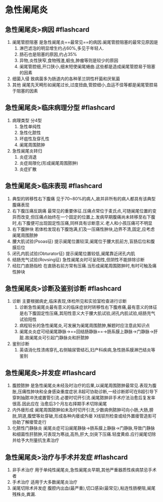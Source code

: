 # 急性阑尾炎

## 急性阑尾炎>病因 #flashcard 
1. 阑尾管腔阻塞 是急性阑尾炎==最常见==的病因.阑尾管腔阻塞的最常见原因是
	1. 淋巴滤泡的明显增生约占60%,多见于年轻人.
	2. 肠石也是阻塞的原因,约占35%
	3. 异物,炎性狭窄,食物残渣,蛔虫,肿瘤等则是较少的原因
	4. 阑尾管腔细,开口狭小,细末短使阑尾蜷曲.这些都是造成阑尾管腔易于阻塞的因素
2. 细菌入侵 致病菌多为肠道内的各种革兰阴性杆菌和厌氧菌
3. 其他 阑尾先天畸形如阑尾过长,过度扭曲,管腔细小,血运不佳等都是阑尾管腔易于阻塞的因素
<!--ID: 1637558436503-->



## 急性阑尾炎>临床病理分型 #flashcard 
1. 病理类型 分4型
	1. 急性单纯性
	2. 急性化脓性
	3. 坏疽性及穿孔性
	4. 阑尾周围脓肿
2. 急性阑尾炎转归
	1. 炎症消退
	2. 炎症局限化(形成阑尾周围脓肿)
	3. 炎症扩散
<!--ID: 1637558436510-->



## 急性阑尾炎>临床表现 #flashcard 
1. 典型的转移性右下腹痛 见于70~80%的病人,故并非所有的病人都具有该典型腹痛表现
2. 右下腹压痛反跳痛 最常见的重要体征.压痛点常位于麦氏点,可随阑尾位置的变异而改变,但压痛点始终在一个固定的位置上.发病早期腹痛尚未转移至右下腹时,右下腹便可出现固定性压痛,同样具有诊断意义.老人和小孩压痛可不明显
3. 右下腹肿块 若体检发现右下腹饱满,扪及一压痛性肿块,边界不清,固定,应考虑阑尾周围脓肿
4. 腰大肌试验(Psoas征) 提示阑尾位置较深,阑尾位于腰大肌前方,盲肠后位和腹膜后位
5. 闭孔内肌试验(Obturator征) 提示阑尾位置较低,阑尾靠近闭孔内肌
6. 结肠充气试验(Rovsing征) 急性阑尾炎时可呈阳性,但阴性不能排除诊断
7. 经肛门直肠指检 在直肠右前方常有压痛.当形成阑尾周围脓肿时,有时可触及痛性肿块
<!--ID: 1637558436515-->



## 急性阑尾炎>诊断及鉴别诊断 #flashcard 
1. 诊断 主要根据病史,临床表现,体检所见和实验室检查进行诊断
	1. 诊断急性阑尾炎最有意义的临床症状时转移性右下腹疼痛,最有意义的体征是右下腹固定性压痛,其阳性意义大于腰大肌试验,闭孔内肌试验,结肠充气试验阳性
	2. 病程较长的急性阑尾炎,可发展为阑尾周围脓肿,解题时应注意此知识点
	3. 阑尾炎炎症可经阑尾静脉->==回结肠静脉==->肠系膜上静脉->门静脉->肝脏.故阑尾炎可引起门静脉炎和肝脓肿
2. 鉴别诊断
	1. 英语消化性溃疡穿孔,右侧输尿管结石,妇产科疾病,急性肠系膜淋巴结炎等鉴别
<!--ID: 1637558436520-->



## 急性阑尾炎>并发症 #flashcard 
1. 腹腔脓肿 是急性阑尾炎未经及时治疗的后果,以阑尾周围脓肿最常见.表现为腹胀,压痛性肿块和全身感染重度症状.B超可协助诊断,一经诊断即可在B超引导下穿刺抽脓冲洗或置管引流.必要时切开引流.阑尾脓肿非手术疗法治愈后复发率很高.因此应在 治愈后3个月左右择期手术切除阑尾
2. 内外瘘形成 阑尾周围脓肿如未及时切开引流,少数病例脓肿可向小肠,大肠,膀胱,阴道,腹壁等处穿破,形成各种内瘘或外瘘 X线钡剂检查或经外置瘘管造影可协助了解瘘管走行
3. 化脓性门静脉炎 阑尾炎症可沿阑尾静脉->肠系膜上静脉->门静脉,导致门静脉和细菌性肝脓肿,可表现为寒战,高热,肝大,剑突下压痛.轻度黄疸.应行阑尾切除并给予大剂量抗生素治疗
<!--ID: 1637558436524-->



## 急性阑尾炎>治疗与手术并发症 #flashcard 
1. 非手术治疗 用于单纯性阑尾炎,急性阑尾炎早期,其他严重器质性疾病禁忌手术者
2. 手术治疗 适用于大多数阑尾炎治疗
3. 阑尾切除术并发症 腹腔内出血(最严重),切口感染(最常见),粘连性肠梗阻,阑尾残株炎,粪漏.
<!--ID: 1637558436526-->

